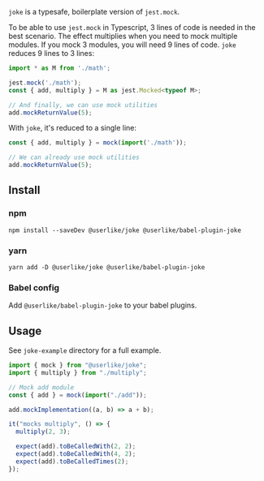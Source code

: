 `joke` is a typesafe, boilerplate version of `jest.mock`.

To be able to use `jest.mock` in Typescript, 3 lines of code is needed in the best scenario. The effect multiplies when you need to mock multiple modules. If you mock 3 modules, you will need 9 lines of code. `joke` reduces 9 lines to 3 lines:

```typescript
import * as M from './math';

jest.mock('./math');
const { add, multiply } = M as jest.Mocked<typeof M>;

// And finally, we can use mock utilities
add.mockReturnValue(5);
```

With `joke`, it's reduced to a single line:

```typescript
const { add, multiply } = mock(import('./math'));

// We can already use mock utilities
add.mockReturnValue(5);
```

## Install

### npm

```
npm install --saveDev @userlike/joke @userlike/babel-plugin-joke
```

### yarn

```
yarn add -D @userlike/joke @userlike/babel-plugin-joke
```

### Babel config 

Add `@userlike/babel-plugin-joke` to your babel plugins.

## Usage

See `joke-example` directory for a full example.

```typescript
import { mock } from "@userlike/joke";
import { multiply } from "./multiply";

// Mock add module
const { add } = mock(import("./add"));

add.mockImplementation((a, b) => a + b);

it("mocks multiply", () => {
  multiply(2, 3);

  expect(add).toBeCalledWith(2, 2);
  expect(add).toBeCalledWith(4, 2);
  expect(add).toBeCalledTimes(2);
});

